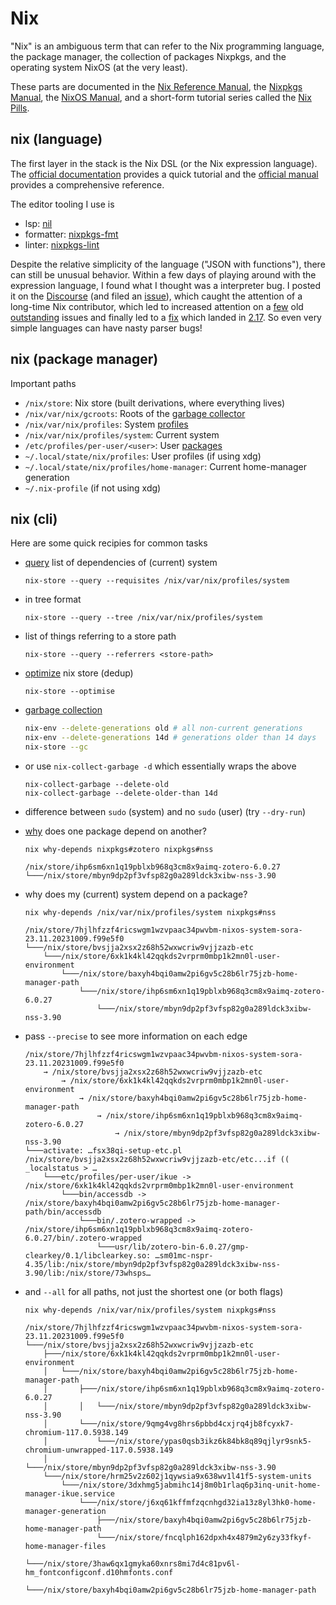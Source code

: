 # Nix

"Nix" is an ambiguous term that can refer to the Nix programming
language, the package manager, the collection of packages
Nixpkgs, and the operating system NixOS (at the very least).

These parts are documented in the [Nix Reference
Manual](https://nixos.org/manual/nix/stable/), the [Nixpkgs
Manual](https://nixos.org/manual/nixpkgs/stable/), the [NixOS
Manual](https://nixos.org/manual/nixos/stable/), and a short-form
tutorial series called the [Nix Pills](https://nixos.org/guides/nix-pills/).

## nix (language)

The first layer in the stack is the Nix DSL (or the Nix expression language).
The [official documentation](https://nix.dev/tutorials/nix-language)
provides a quick tutorial and the [official
manual](https://nixos.org/manual/nix/stable/language/) provides
a comprehensive reference.

The editor tooling I use is

- lsp: [nil](https://github.com/oxalica/nil)
- formatter: [nixpkgs-fmt](https://github.com/nix-community/nixpkgs-fmt)
- linter: [nixpkgs-lint](https://github.com/nix-community/nixpkgs-lint)

Despite the relative simplicity of the language ("JSON with functions"),
there can still be unusual behavior. Within a few days of playing around
with the expression language, I found what I thought was a interpreter
bug. I posted it on the [Discourse](https://discourse.nixos.org/t/30070)
(and filed an [issue](https://github.com/NixOS/nix/issues/8658)), which
caught the attention of a long-time Nix contributor, which led to increased
attention on a [few](https://github.com/NixOS/nix/issues/3341) old
[outstanding](https://github.com/NixOS/nix/issues/7115) issues and finally
led to a [fix](https://github.com/NixOS/nix/pull/8664) which landed in
[2.17](https://nixos.org/manual/nix/stable/release-notes/rl-2.17). So
even very simple languages can have nasty parser bugs!

## nix (package manager)

Important paths

- `/nix/store`: Nix store (built derivations, where everything lives)
- `/nix/var/nix/gcroots`: Roots of the [garbage collector](https://nixos.org/manual/nix/stable/package-management/garbage-collector-roots)
- `/nix/var/nix/profiles`: System [profiles](https://nixos.org/manual/nix/stable/package-management/profiles)
- `/nix/var/nix/profiles/system`: Current system
- `/etc/profiles/per-user/<user>`: User [packages](https://discourse.nixos.org/t/17004)
- `~/.local/state/nix/profiles`: User profiles (if using xdg)
- `~/.local/state/nix/profiles/home-manager`: Current home-manager generation
- `~/.nix-profile` (if not using xdg)

## nix (cli)

Here are some quick recipies for common tasks

- [query](https://nixos.org/manual/nix/stable/command-ref/nix-store/query)
  list of dependencies of (current) system

  ```shell
  nix-store --query --requisites /nix/var/nix/profiles/system
  ```

- in tree format

  ```shell
  nix-store --query --tree /nix/var/nix/profiles/system
  ```

- list of things referring to a store path

  ```shell
  nix-store --query --referrers <store-path>
  ```

- [optimize](https://nixos.org/manual/nix/stable/command-ref/nix-store/optimise)
  nix store (dedup)

  ```shell
  nix-store --optimise
  ```

- [garbage collection](https://nixos.org/manual/nix/stable/package-management/garbage-collection)

  ```sh
  nix-env --delete-generations old # all non-current generations
  nix-env --delete-generations 14d # generations older than 14 days
  nix-store --gc
  ```

- or use `nix-collect-garbage -d` which essentially wraps the above

  ```shell
  nix-collect-garbage --delete-old
  nix-collect-garbage --delete-older-than 14d
  ```

- difference between `sudo` (system) and no `sudo` (user) (try `--dry-run`)

- [why](https://nixos.org/manual/nix/stable/command-ref/new-cli/nix3-why-depends)
  does one package depend on another?

  ```shell
  nix why-depends nixpkgs#zotero nixpkgs#nss
  ```

  ```text
  /nix/store/ihp6sm6xn1q19pblxb968q3cm8x9aimq-zotero-6.0.27
  └───/nix/store/mbyn9dp2pf3vfsp82g0a289ldck3xibw-nss-3.90
  ```

- why does my (current) system depend on a package?

  ```shell
  nix why-depends /nix/var/nix/profiles/system nixpkgs#nss
  ```

  ```text
  /nix/store/7hjlhfzzf4ricswgm1wzvpaac34pwvbm-nixos-system-sora-23.11.20231009.f99e5f0
  └───/nix/store/bvsjja2xsx2z68h52wxwcriw9vjjzazb-etc
      └───/nix/store/6xk1k4kl42qqkds2vrprm0mbp1k2mn0l-user-environment
          └───/nix/store/baxyh4bqi0amw2pi6gv5c28b6lr75jzb-home-manager-path
              └───/nix/store/ihp6sm6xn1q19pblxb968q3cm8x9aimq-zotero-6.0.27
                  └───/nix/store/mbyn9dp2pf3vfsp82g0a289ldck3xibw-nss-3.90
  ```

- pass `--precise` to see more information on each edge

  ```text
  /nix/store/7hjlhfzzf4ricswgm1wzvpaac34pwvbm-nixos-system-sora-23.11.20231009.f99e5f0
      → /nix/store/bvsjja2xsx2z68h52wxwcriw9vjjzazb-etc
          → /nix/store/6xk1k4kl42qqkds2vrprm0mbp1k2mn0l-user-environment
              → /nix/store/baxyh4bqi0amw2pi6gv5c28b6lr75jzb-home-manager-path
                  → /nix/store/ihp6sm6xn1q19pblxb968q3cm8x9aimq-zotero-6.0.27
                      → /nix/store/mbyn9dp2pf3vfsp82g0a289ldck3xibw-nss-3.90
  └───activate: …fsx38qi-setup-etc.pl /nix/store/bvsjja2xsx2z68h52wxwcriw9vjjzazb-etc/etc...if (( _localstatus > …
      └───etc/profiles/per-user/ikue -> /nix/store/6xk1k4kl42qqkds2vrprm0mbp1k2mn0l-user-environment
          └───bin/accessdb -> /nix/store/baxyh4bqi0amw2pi6gv5c28b6lr75jzb-home-manager-path/bin/accessdb
              └───bin/.zotero-wrapped -> /nix/store/ihp6sm6xn1q19pblxb968q3cm8x9aimq-zotero-6.0.27/bin/.zotero-wrapped
                  └───usr/lib/zotero-bin-6.0.27/gmp-clearkey/0.1/libclearkey.so: …sm01mc-nspr-4.35/lib:/nix/store/mbyn9dp2pf3vfsp82g0a289ldck3xibw-nss-3.90/lib:/nix/store/73whsps…
  ```

- and `--all` for all paths, not just the shortest one (or both flags)

  ```shell
  nix why-depends /nix/var/nix/profiles/system nixpkgs#nss
  ```

  ```text
  /nix/store/7hjlhfzzf4ricswgm1wzvpaac34pwvbm-nixos-system-sora-23.11.20231009.f99e5f0
  └───/nix/store/bvsjja2xsx2z68h52wxwcriw9vjjzazb-etc
      ├───/nix/store/6xk1k4kl42qqkds2vrprm0mbp1k2mn0l-user-environment
      │   └───/nix/store/baxyh4bqi0amw2pi6gv5c28b6lr75jzb-home-manager-path
      │       ├───/nix/store/ihp6sm6xn1q19pblxb968q3cm8x9aimq-zotero-6.0.27
      │       │   └───/nix/store/mbyn9dp2pf3vfsp82g0a289ldck3xibw-nss-3.90
      │       └───/nix/store/9qmg4vg8hrs6pbbd4cxjrq4jb8fcyxk7-chromium-117.0.5938.149
      │           └───/nix/store/ypas0qsb3ikz6k84bk8q89qjlyr9snk5-chromium-unwrapped-117.0.5938.149
      │               └───/nix/store/mbyn9dp2pf3vfsp82g0a289ldck3xibw-nss-3.90
      └───/nix/store/hrm25v2z602j1qywsia9x638wv1l41f5-system-units
          └───/nix/store/3dxhmg5jabmihc14j8m0b1rlaq6p3inq-unit-home-manager-ikue.service
              └───/nix/store/j6xq61kffmfzqcnhgd32ia13z8yl3hk0-home-manager-generation
                  ├───/nix/store/baxyh4bqi0amw2pi6gv5c28b6lr75jzb-home-manager-path
                  └───/nix/store/fncqlph162dpxh4x4879m2y6zy33fkyf-home-manager-files
                      └───/nix/store/3haw6qx1gmyka60xnrs8mi7d4c81pv6l-hm_fontconfigconf.d10hmfonts.conf
                          └───/nix/store/baxyh4bqi0amw2pi6gv5c28b6lr75jzb-home-manager-path
  ```
